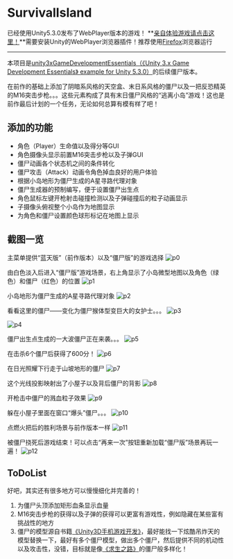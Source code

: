 # SurvivalIsland

已经使用Unity5.3.0发布了WebPlayer版本的游戏！ **[亲自体验游戏请点击这里！](http://www.iclojure.com/unity3d/survivalIsland.html)**需要安装Unity的WebPlayer浏览器插件！推荐使用[Firefox](https://www.mozilla.org/en-GB/firefox/new/)浏览器运行

****

本项目是[unity3xGameDevelopmentEssentials（《Unity 3.x Game Development Essentials》 example for Unity 5.3.0）](https://github.com/whg333/unity3xGameDevelopmentEssentials)的后续僵尸版本。

在前作的基础上添加了阴暗系风格的天空盒、末日系风格的僵尸以及一把反恐精英的M16突击步枪。。。这些元素构成了具有末日僵尸风格的“逃离小岛”游戏！这也是前作最后计划的一个任务，无论如何总算有模有样了吧！

## 添加的功能
* 角色（Player）生命值以及得分等GUI
* 角色摄像头显示前置M16突击步枪以及子弹GUI
* 僵尸动画各个状态机之间的条件转化
* 僵尸攻击（Attack）动画令角色掉血良好的用户体验
* 根据小岛地形为僵尸生成的A星寻路代理对象
* 僵尸生成器的预制编写，便于设置僵尸出生点
* 角色鼠标左键开枪射击碰撞检测以及子弹碰撞后的粒子动画显示
* 子摄像头俯视整个小岛作为地图显示
* 为角色和僵尸设置颜色球形标记在地图上显示

## 截图一览
主菜单提供“蓝天版”（前作版本）以及“僵尸版”的游戏选择
![p0](./images/0.png)

由白色淡入后进入“僵尸版”游戏场景，右上角显示了小岛微型地图以及角色（绿色）和僵尸（红色）的位置
![p1](./images/1.png)

小岛地形为僵尸生成的A星寻路代理对象
![p2](./images/2.png)

看看这里的僵尸——变化为僵尸猴体型变巨大的女护士。。。
![p3](./images/3.png)

![p4](./images/4.png)

僵尸出生点生成的一大波僵尸正在来袭。。。
![p5](./images/5.png)

在击杀6个僵尸后获得了600分！
![p6](./images/6.png)

在日光照耀下行走于山坡地形的僵尸
![p7](./images/7.png)

这个光线投影映射出了小屋子以及背后僵尸的背影
![p8](./images/8.png)

开枪击中僵尸的溅血粒子效果
![p9](./images/9.png)

躲在小屋子里面在窗口“爆头”僵尸。。。
![p10](./images/10.png)

点燃火把后的胜利场景与前作版本一样
![p11](./images/11.png)

被僵尸挠死后游戏结束！可以点击“再来一次”按钮重新加载“僵尸版”场景再玩一遍！
![p12](./images/12.png)

## ToDoList
好吧，其实还有很多地方可以慢慢细化并完善的！

1. 为僵尸头顶添加矩形血条显示血量
2. M16突击步枪的获得以及子弹的获得可以更富有游戏性，例如隐藏在某些富有挑战性的地方
2. 僵尸的模型源自书籍[《Unity3D手机游戏开发》](http://book.douban.com/subject/25704613/)，最好能找一下炫酷吊炸天的模型替换一下，最好有多个僵尸模型，做出多个僵尸，然后提供不同的机动性以及攻击性，没错，目标就是像[《求生之路》](http://baike.baidu.com/link?url=qY-K1ei8rc_I1DjIueba2E3UNVPcBotiQlAyytyMYTcQ80Ew_t4B9WiM_yJazswhub_L_R6yZNe7IG_b56yChPDSd3WEeoldaQuNBWCGQZC)的僵尸般多样化！